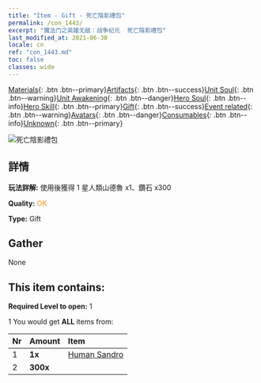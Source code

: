 ```yaml
---
title: "Item - Gift - 死亡陰影禮包"
permalink: /con_1443/
excerpt: "魔法门之英雄无敌：战争纪元  死亡陰影禮包"
last_modified_at: 2021-06-30
locale: cn
ref: "con_1443.md"
toc: false
classes: wide
---
```

 [Materials](/ItemsCN/){: .btn .btn--primary}[Artifacts](/ItemsCN/Artifacts/){: .btn .btn--success}[Unit Soul](/ItemsCN/UnitSoul/){: .btn .btn--warning}[Unit Awakening](/ItemsCN/UnitAwakening/){: .btn .btn--danger}[Hero Soul](/ItemsCN/HeroSoul/){: .btn .btn--info}[Hero Skill](/ItemsCN/HeroSkill/){: .btn .btn--primary}[Gift](/ItemsCN/Gift/){: .btn .btn--success}[Event related](/ItemsCN/Events/){: .btn .btn--warning}[Avatars](/ItemsCN/Avatars/){: .btn .btn--danger}[Consumables](/ItemsCN/Consumables/){: .btn .btn--info}[Unknown](/ItemsCN/Unknown/){: .btn .btn--primary}

 ![死亡陰影禮包](/images/t/i_907057.png)

## 詳情
 **玩法詳解:** 使用後獲得 1 星人類山德魯 x1、鑽石 x300

 **Quality:** <span style="color: #FF8C00">OK</span>

 **Type:** Gift

## Gather

  None

## This item contains:

 **Required Level to open:** 1

 1 You would get **ALL** items  from:

  | Nr | Amount |     Item    |
  |:---|:-------|:------------|
  | 1 |  **1x** | [Human Sandro](/heroes/人類山德魯/) |  | 
  | 2 |  **300x** | <i class="fas fa-gem"/> |  | 
